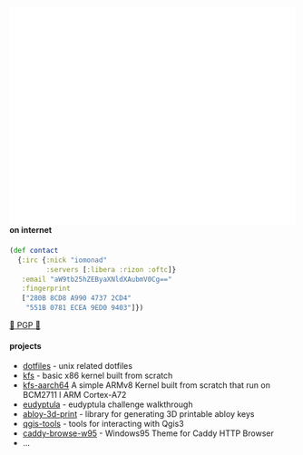 
<img align="right" alt="generated-metrics" src="https://github.com/iomonad/iomonad/blob/master/github-metrics.svg">


#### on internet

```clojure
(def contact
  {:irc {:nick "iomonad"
         :servers [:libera :rizon :oftc]}
   :email "aW9tb25hZEByaXNldXAubmV0Cg=="
   :fingerprint
   ["280B 8CD8 A990 4737 2CD4"
    "551B 0781 ECEA 9ED0 9403"]})
```
[:key: PGP 🔑](https://raw.githubusercontent.com/iomonad/iomonad/master/mail.asc)
#### projects

- [dotfiles](https://github.com/iomonad/dotfiles) - unix related dotfiles
- [kfs](https://github.com/iomonad/KFS) - basic x86 kernel built from scratch
- [kfs-aarch64](https://github.com/iomonad/kfs-aarch64) A simple ARMv8 Kernel built from scratch that run on BCM2711 l ARM Cortex-A72 
- [eudyptula](https://github.com/iomonad/eudyptula) - eudyptula challenge walkthrough
- [abloy-3d-print](https://github.com/iomonad/abloy-3d-print) - library for generating 3D printable abloy keys
- [qgis-tools](https://github.com/iomonad/qgis-tools) - tools for interacting with Qgis3
- [caddy-browse-w95](https://github.com/iomonad/caddy-browse-w95) - Windows95 Theme for Caddy HTTP Browser
- ...
